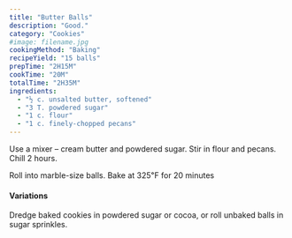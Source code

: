 ```yaml
---
title: "Butter Balls"
description: "Good."
category: "Cookies"
#image: filename.jpg
cookingMethod: "Baking"
recipeYield: "15 balls"
prepTime: "2H15M"
cookTime: "20M"
totalTime: "2H35M"
ingredients:
  - "½ c. unsalted butter, softened"
  - "3 T. powdered sugar"
  - "1 c. flour"
  - "1 c. finely-chopped pecans"
---
```


Use a mixer – cream butter and powdered sugar. Stir in flour and pecans.
Chill 2 hours.

Roll into marble-size balls.
Bake at 325℉ for 20 minutes

#### Variations
Dredge baked cookies in powdered sugar or cocoa, or roll unbaked balls in 
sugar sprinkles.
